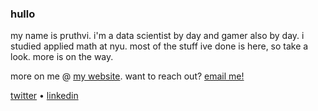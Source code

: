 ### hullo

my name is pruthvi. i'm a data scientist by day and gamer also by day. i studied applied math at nyu. most of the stuff ive done is here, so take a look. more is on the way.

more on me @ [my website](https://pruthvi.me/). want to reach out? [email me!](mailto:pruthvi.pmr@gmail.com)

[twitter](https://twitter.com/pruthvipmr) • [linkedin](https://www.linkedin.com/in/pruthvipmr/)

